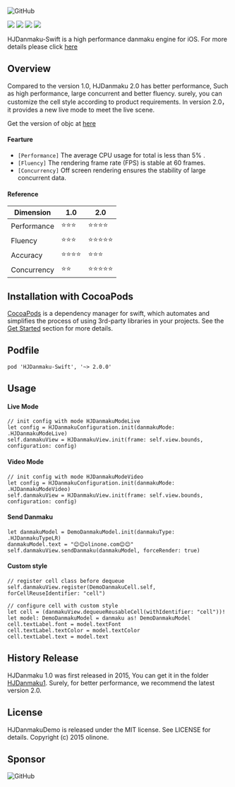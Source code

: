![GitHub](http://7pum7o.com1.z0.glb.clouddn.com/HJDanmakuLogo.png)

![](https://img.shields.io/badge/build-passing-brightgreen.svg)
![](https://img.shields.io/badge/Cocoapods-v1.1.1-blue.svg)
![](https://img.shields.io/badge/language-swift-5787e5.svg)
![](https://img.shields.io/badge/license-MIT-brightgreen.svg)  

HJDanmaku-Swift is a high performance danmaku engine for iOS. For more details please click [here](http://www.olinone.com/?p=755)

## Overview

Compared to the version 1.0, HJDanmaku 2.0 has better performance, Such as high performance, large concurrent and better fluency. surely, you can customize the cell style according to product requirements. In version 2.0，it provides a new live mode to meet the live scene.

Get the version of objc at [here](https://github.com/panghaijiao/HJDanmakuDemo) 

#### Fearture

*  `[Performance]` The average CPU usage for total is less than 5% .
*  `[Fluency]` The rendering frame rate (FPS) is stable at 60 frames.
*  `[Concurrency]` Off screen rendering ensures the stability of large concurrent data. 

#### Reference

Dimension | 1.0| 2.0
--------- | ------------- | -------------
Performance | ⭐️⭐️⭐️ | ⭐️⭐️⭐️⭐️
Fluency | ⭐️⭐️⭐️ | ⭐️⭐️⭐️⭐️⭐️
Accuracy | ⭐️⭐️⭐️⭐️ | ⭐️⭐️⭐️
Concurrency | ⭐️⭐️ | ⭐️⭐️⭐️⭐️⭐️

## Installation with CocoaPods

[CocoaPods](http://cocoapods.org/) is a dependency manager for swift, which automates and simplifies the process of using 3rd-party libraries in your projects. See the [Get Started](http://cocoapods.org/#get_started) section for more details.

## Podfile

```
pod 'HJDanmaku-Swift', '~> 2.0.0'
```

## Usage

#### Live Mode

```
// init config with mode HJDanmakuModeLive
let config = HJDanmakuConfiguration.init(danmakuMode: .HJDanmakuModeLive)
self.danmakuView = HJDanmakuView.init(frame: self.view.bounds, configuration: config)
```

#### Video Mode

```
// init config with mode HJDanmakuModeVideo
let config = HJDanmakuConfiguration.init(danmakuMode: .HJDanmakuModeVideo)
self.danmakuView = HJDanmakuView.init(frame: self.view.bounds, configuration: config)
```


#### Send Danmaku

```
let danmakuModel = DemoDanmakuModel.init(danmakuType: .HJDanmakuTypeLR)
danmakuModel.text = "😊😊olinone.com😊😊"
self.danmakuView.sendDanmaku(danmakuModel, forceRender: true)
```

#### Custom style

```
// register cell class before dequeue
self.danmakuView.register(DemoDanmakuCell.self, forCellReuseIdentifier: "cell")

// configure cell with custom style
let cell = (danmakuView.dequeueReusableCell(withIdentifier: "cell"))!
let model: DemoDanmakuModel = danmaku as! DemoDanmakuModel
cell.textLabel.font = model.textFont
cell.textLabel.textColor = model.textColor
cell.textLabel.text = model.text
```

##  History Release

HJDanmaku 1.0 was first released in 2015, You can get it in the folder [HJDanmaku1](https://github.com/panghaijiao/HJDanmakuDemo/tree/master/HJDanmaku1). Surely, for better performance, we recommend the latest version 2.0.

## License

HJDanmakuDemo is released under the MIT license. See LICENSE for details.
Copyright (c) 2015 olinone.

## Sponsor

![GitHub](http://shenmaip.com/zfbwpay340.png)



